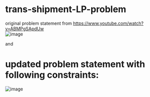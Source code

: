 # trans-shipment-LP-problem
 original problem statement from https://www.youtube.com/watch?v=ABMPgSApdUw   
![image](https://github.com/gaurinotgauri/trans-shipment-LP-problem/assets/141415752/8c8c68c3-6a7d-4bcb-857d-92ffd7bcc2eb)

and 
# updated problem statement with following constraints: 
![image](https://github.com/gaurinotgauri/trans-shipment-LP-problem/assets/141415752/90cc84ce-9e93-4cb8-8051-78b38b032cf5)

